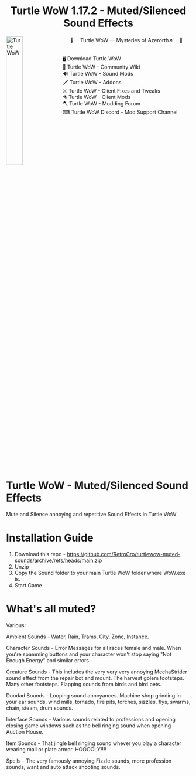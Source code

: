 
<h1 align="center" style="border-bottom: none;">Turtle WoW 1.17.2 - Muted/Silenced Sound Effects</h1>
	<img align="left" src="https://turtle-wow.org/build/assets/web_logo-zTY2oemL.png" alt="Turtle WoW" width="30%">
<div id="toc">
  <ul align="center" style="list-style: none">
    <summary>
<p align="center">
	🐢 　<a href="https://turtle-wow.org/">Turtle WoW — Mysteries of Azerorth↗️</a> 　🐢
  <br>
  <br>
	<p align="left">
		🖥️ <a href="https://forum.turtle-wow.org/viewtopic.php?t=7709">Download Turtle WoW</a><br>
		🏹 <a href="https://github.com/othneildrew/Best-README-Template">Turtle WoW - Community Wiki</a><br>
		🔊 <a href="https://turtle-wow.fandom.com/wiki/Sound_Mods">Turtle WoW - Sound Mods</a><br>
		🗡 <a href="https://turtle-wow.fandom.com/wiki/Addons">Turtle WoW - Addons</a><br>
		⚔ <a href="https://turtle-wow.fandom.com/wiki/Client_Fixes_and_Tweaks">Turtle WoW - Client Fixes and Tweaks</a><br>
		⚗️ <a href="https://turtle-wow.fandom.com/wiki/Client_Mods">Turtle WoW - Client Mods</a><br>
		🪓 <a href="https://forum.turtle-wow.org/viewforum.php?f=29&sid=d8169699dbac9a393102f4478d15fd4b">Turtle WoW - Modding Forum</a><br>
		⌨ <a href="https://discord.com/channels/466622455805378571/1158807751850475690">Turtle WoW Discord - Mod Support Channel</a><br>
</p>
    </summary>
  </ul>
</div>
  <br clear="left">


# Turtle WoW - Muted/Silenced Sound Effects
Mute and Silence annoying and repetitive Sound Effects in Turtle WoW

# Installation Guide
1. Download this repo - https://github.com/RetroCro/turtlewow-muted-sounds/archive/refs/heads/main.zip
2. Unzip
3. Copy the Sound folder to your main Turtle WoW folder where WoW.exe is. 
4. Start Game

# What's all muted?
Various:

Ambient Sounds - Water, Rain, Trams, City, Zone, Instance.

Character Sounds - Error Messages for all races female and male. When you're spamming buttons and your character won't stop saying "Not Enough Energy" and similar errors.

Creature Sounds - This includes the very very very annoying MechaStrider sound effect from the repair bot and mount. The harvest golem footsteps. Many other footsteps. Flapping sounds from birds and bird pets.

Doodad Sounds - Looping sound annoyances. Machine shop grinding in your ear sounds, wind mills, tornado, fire pits, torches, sizzles, flys, swarms, chain, steam, drum sounds.

Interface Sounds - Various sounds related to professions and opening closing game windows such as the bell ringing sound when opening Auction House.

Item Sounds - That jingle bell ringing sound whever you play a character wearing mail or plate armor. HOOOOLY!!!!

Spells - The very famously annoying Fizzle sounds, more profession sounds, want and auto attack shooting sounds.